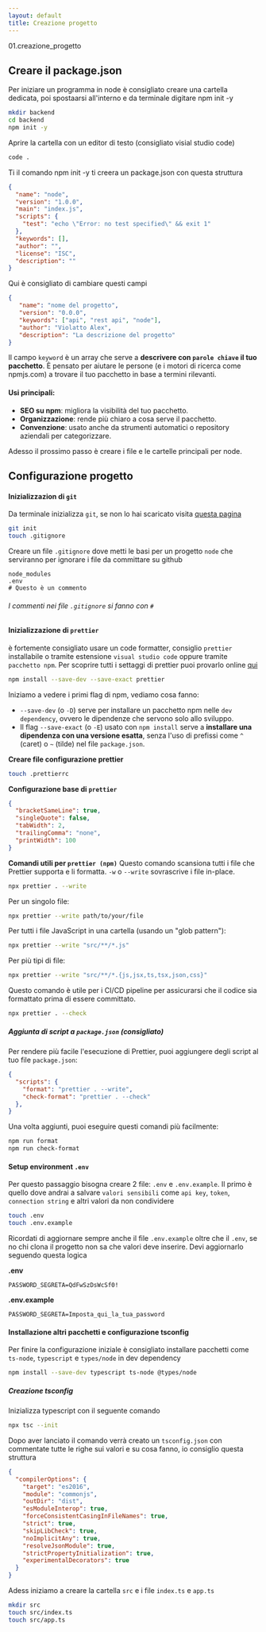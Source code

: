 ```yaml
---
layout: default
title: Creazione progetto
---
```

01.creazione_progetto
## Creare il package.json

Per iniziare un programma in node è consigliato creare una cartella dedicata, poi spostaarsi all'interno e da terminale digitare npm init -y

``` bash
mkdir backend
cd backend
npm init -y
```


Aprire la cartella con un editor di testo (consigliato visial studio code)

``` bash
code .
```

Ti il comando npm init -y ti creera un package.json con questa struttura

``` json
{
  "name": "node",
  "version": "1.0.0",
  "main": "index.js",
  "scripts": {
    "test": "echo \"Error: no test specified\" && exit 1"
  },
  "keywords": [],
  "author": "",
  "license": "ISC",
  "description": ""
}
```

Qui è consigliato di cambiare questi campi

``` json
{
   "name": "nome del progetto",
   "version": "0.0.0",
   "keywords": ["api", "rest api", "node"],
   "author": "Violatto Alex",
   "description": "La descrizione del progetto"
}
```

Il campo `keyword` è un array che serve a **descrivere con `parole chiave` il tuo pacchetto**. È pensato per aiutare le persone (e i motori di ricerca come npmjs.com) a trovare il tuo pacchetto in base a termini rilevanti.

#### Usi principali:

- **SEO su npm**: migliora la visibilità del tuo pacchetto.
- **Organizzazione**: rende più chiaro a cosa serve il pacchetto.
- **Convenzione**: usato anche da strumenti automatici o repository aziendali per categorizzare.

Adesso il prossimo passo è creare i file e le cartelle principali per node.

## Configurazione progetto

#### Inizializzazion di `git`
Da terminale inizializza `git`, se non lo hai scaricato visita [questa pagina](https://git-scm.com/downloads)

``` bash
git init
touch .gitignore
```

Creare un file `.gitignore` dove metti le basi per un progetto `node` che serviranno per ignorare i file da committare su github

``` text
node_modules
.env
# Questo è un commento
```

###### I commenti nei file `.gitignore`  si fanno con `#`

#### Inizializzazione di `prettier`

è fortemente consigliato usare un code formatter, consiglio `prettier` installabile o tramite estensione `visual studio code` oppure tramite `pacchetto npm`. Per scoprire tutti i settaggi di prettier puoi provarlo online [qui](https://prettier.io/playground/)

``` bash
npm install --save-dev --save-exact prettier
```

Iniziamo a vedere i primi flag di npm, vediamo cosa fanno:
- `--save-dev` (o `-D`) serve per installare un pacchetto npm nelle `dev dependency`, ovvero le dipendenze che servono solo allo sviluppo.
- Il flag `--save-exact` (o `-E`) usato con `npm install` serve a **installare una dipendenza con una versione esatta**, senza l'uso di prefissi come `^` (caret) o `~` (tilde) nel file `package.json`.

**Creare file configurazione prettier**
``` bash
touch .prettierrc
```

**Configurazione base di `prettier`**

``` json
{
  "bracketSameLine": true,
  "singleQuote": false,
  "tabWidth": 2,
  "trailingComma": "none",
  "printWidth": 100
}
```

**Comandi utili per `prettier (npm)`**
Questo comando scansiona tutti i file che Prettier supporta e li formatta. `-w` o `--write` sovrascrive i file in-place.

``` bash
npx prettier . --write
```

Per un singolo file:

``` bash
npx prettier --write path/to/your/file
```

Per tutti i file JavaScript in una cartella (usando un "glob pattern"):

``` bash
npx prettier --write "src/**/*.js"
```

Per più tipi di file:

``` bash
npx prettier --write "src/**/*.{js,jsx,ts,tsx,json,css}"
```

Questo comando è utile per i CI/CD pipeline per assicurarsi che il codice sia formattato prima di essere committato.

``` bash
npx prettier . --check
```

##### Aggiunta di script a `package.json` (consigliato)

Per rendere più facile l'esecuzione di Prettier, puoi aggiungere degli script al tuo file `package.json`:

``` json
{
  "scripts": {
    "format": "prettier . --write",
    "check-format": "prettier . --check"
  },
}
```

Una volta aggiunti, puoi eseguire questi comandi più facilmente:

``` bash
npm run format
npm run check-format
```

#### Setup environment `.env`

Per questo passaggio bisogna creare 2 file: `.env` e `.env.example`. Il primo è quello dove andrai a salvare `valori sensibili` come `api key`, `token`, `connection string` e altri valori da non condividere

``` bash
touch .env
touch .env.example
```

Ricordati di aggiornare sempre anche il file `.env.example` oltre che il `.env`, se no chi clona il progetto non sa che valori deve inserire. Devi aggiornarlo seguendo questa logica

**.env**

```
PASSWORD_SEGRETA=QdFwSzDsWcSf0!
```

**.env.example**

```
PASSWORD_SEGRETA=Imposta_qui_la_tua_password
```

#### Installazione altri pacchetti e configurazione tsconfig

Per finire la configurazione iniziale è consigliato installare pacchetti come `ts-node`, `typescript` e `types/node` in dev dependency

``` bash
npm install --save-dev typescript ts-node @types/node
```

##### Creazione tsconfig

Inizializza typescript con il seguente comando
``` bash
npx tsc --init
```

Dopo aver lanciato il comando verrà creato un `tsconfig.json` con commentate tutte le righe sui valori e su cosa fanno, io consiglio questa struttura

``` json
{
  "compilerOptions": {
    "target": "es2016",
    "module": "commonjs",
    "outDir": "dist",
    "esModuleInterop": true,
    "forceConsistentCasingInFileNames": true,
    "strict": true,
    "skipLibCheck": true,
    "noImplicitAny": true,
    "resolveJsonModule": true,
    "strictPropertyInitialization": true,
    "experimentalDecorators": true
  }
}
```

Adess iniziamo a creare la cartella `src` e i file `index.ts` e `app.ts`

``` bash
mkdir src
touch src/index.ts
touch src/app.ts
```
